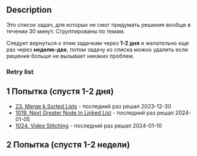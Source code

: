 ## Description

Это список задач, для которых не смог придумать решение вообще в течении 30 минут. Сгруппированы по темам. 

Следует вернуться к этим задачкам через **1-2 дня** и желательно еще раз через **неделю-две**, потом задачу из списка можно удалить если решение больше не вызывает никаких проблем.

### Retry list

## 1 Попытка (спустя 1-2 дня)

* [23. Merge k Sorted Lists](https://leetcode.com/problems/merge-k-sorted-lists/) - последний раз решал 2023-12-30
* [1019. Next Greater Node In Linked List](https://leetcode.com/problems/next-greater-node-in-linked-list/) - последний раз решал 2024-01-05
* [1024. Video Stitching](https://leetcode.com/problems/video-stitching/) - последний раз решал 2024-01-10

## 2 Попытка (спустя 1-2 недели)

